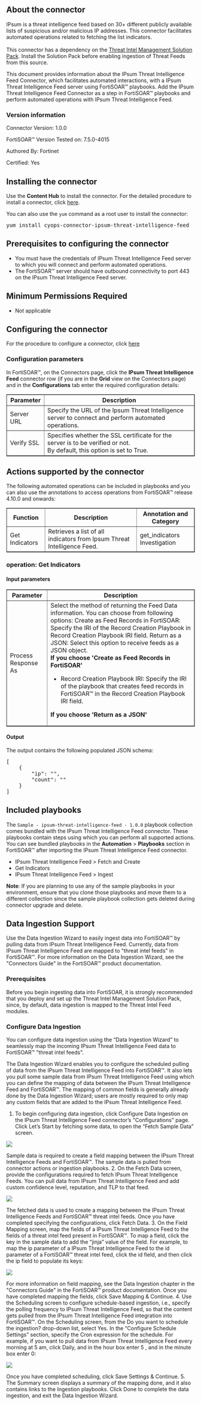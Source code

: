 ## About the connector
IPsum is a threat intelligence feed based on 30+ different publicly available lists of suspicious and/or malicious IP addresses. This connector facilitates automated operations related to fetching the list indicators. <br/><br/>This connector has a dependency on the <a href="/content-hub/all-content/?contentType=solutionpack&amp;tag=ThreatIntelManagement" target="_blank" rel="noopener">Threat Intel Management Solution Pack</a>. Install the Solution Pack before enabling ingestion of Threat Feeds from this source.
<p>This document provides information about the IPsum Threat Intelligence Feed Connector, which facilitates automated interactions, with a IPsum Threat Intelligence Feed server using FortiSOAR&trade; playbooks. Add the IPsum Threat Intelligence Feed Connector as a step in FortiSOAR&trade; playbooks and perform automated operations with IPsum Threat Intelligence Feed.</p>

### Version information

Connector Version: 1.0.0

FortiSOAR&trade; Version Tested on: 7.5.0-4015

Authored By: Fortinet

Certified: Yes

## Installing the connector
<p>Use the <strong>Content Hub</strong> to install the connector. For the detailed procedure to install a connector, click <a href="https://docs.fortinet.com/document/fortisoar/0.0.0/installing-a-connector/1/installing-a-connector" target="_top">here</a>.</p><p>You can also use the <code>yum</code> command as a root user to install the connector:</p>
<pre>yum install cyops-connector-ipsum-threat-intelligence-feed</pre>

## Prerequisites to configuring the connector
- You must have the credentials of IPsum Threat Intelligence Feed server to which you will connect and perform automated operations.
- The FortiSOAR&trade; server should have outbound connectivity to port 443 on the IPsum Threat Intelligence Feed server.

## Minimum Permissions Required
- Not applicable

## Configuring the connector
For the procedure to configure a connector, click [here](https://docs.fortinet.com/document/fortisoar/0.0.0/configuring-a-connector/1/configuring-a-connector)
### Configuration parameters
<p>In FortiSOAR&trade;, on the Connectors page, click the <strong>IPsum Threat Intelligence Feed</strong> connector row (if you are in the <strong>Grid</strong> view on the Connectors page) and in the <strong>Configurations</strong> tab enter the required configuration details:</p>
<table border=1><thead><tr><th>Parameter</th><th>Description</th></tr></thead><tbody><tr><td>Server URL</td><td>Specify the URL of the Ipsum Threat Intelligence server to connect and perform automated operations.
</td>
</tr><tr><td>Verify SSL</td><td>Specifies whether the SSL certificate for the server is to be verified or not. <br/>By default, this option is set to True.</td></tr>
</tbody></table>

## Actions supported by the connector
The following automated operations can be included in playbooks and you can also use the annotations to access operations from FortiSOAR&trade; release 4.10.0 and onwards:
<table border=1><thead><tr><th>Function</th><th>Description</th><th>Annotation and Category</th></tr></thead><tbody><tr><td>Get Indicators</td><td>Retrieves a list of all indicators from Ipsum Threat Intelligence Feed.</td><td>get_indicators <br/>Investigation</td></tr>
</tbody></table>

### operation: Get Indicators
#### Input parameters
<table border=1><thead><tr><th>Parameter</th><th>Description</th></tr></thead><tbody><tr><td>Process Response As</td><td>Select the method of returning the Feed Data information. You can choose from following options: Create as Feed Records in FortiSOAR: Specify the IRI of the Record Creation Playbook in Record Creation Playbook IRI field. Return as a JSON: Select this option to receive feeds as a JSON object.
<br><strong>If you choose 'Create as Feed Records in FortiSOAR'</strong><ul><li>Record Creation Playbook IRI: Specify the IRI of the playbook that creates feed records in FortiSOAR™ in the Record Creation Playbook IRI field.</li></ul><strong>If you choose 'Return as a JSON'</strong><ul></ul></td></tr></tbody></table>

#### Output
The output contains the following populated JSON schema:

<pre>[
    {
        "ip": "",
        "count": ""
    }
]</pre>
## Included playbooks
The `Sample - ipsum-threat-intelligence-feed - 1.0.0` playbook collection comes bundled with the IPsum Threat Intelligence Feed connector. These playbooks contain steps using which you can perform all supported actions. You can see bundled playbooks in the **Automation** > **Playbooks** section in FortiSOAR&trade; after importing the IPsum Threat Intelligence Feed connector.

- IPsum Threat Intelligence Feed > Fetch and Create
- Get Indicators
- IPsum Threat Intelligence Feed > Ingest

**Note**: If you are planning to use any of the sample playbooks in your environment, ensure that you clone those playbooks and move them to a different collection since the sample playbook collection gets deleted during connector upgrade and delete.

## Data Ingestion Support

Use the Data Ingestion Wizard to easily ingest data into FortiSOAR™ by pulling data from IPsum Threat Intelligence Feed. Currently, data from IPsum Threat Intelligence Feed are mapped to "threat intel feeds" in FortiSOAR™. For more information on the Data Ingestion Wizard, see the "Connectors Guide" in the FortiSOAR™ product documentation.

### Prerequisites

Before you begin ingesting data into FortiSOAR, it is strongly recommended that you deploy and set up the Threat Intel Management Solution Pack, since, by default, data ingestion is mapped to the Threat Intel Feed modules.

### Configure Data Ingestion

You can configure data ingestion using the “Data Ingestion Wizard” to seamlessly map the incoming IPsum Threat Intelligence Feed data to FortiSOAR™ "threat intel feeds". 

The Data Ingestion Wizard enables you to configure the scheduled pulling of data from the IPsum Threat Intelligence Feed into FortiSOAR™. It also lets you pull some sample data from IPsum Threat Intelligence Feed using which you can define the mapping of data between the IPsum Threat Intelligence Feed and FortiSOAR™. The mapping of common fields is generally already done by the Data Ingestion Wizard; users are mostly required to only map any custom fields that are added to the IPsum Threat Intelligence Feed.

1.  To begin configuring data ingestion, click Configure Data Ingestion on the IPsum Threat Intelligence Feed connector’s "Configurations" page.
Click Let’s Start by fetching some data, to open the “Fetch Sample Data” screen.

![](media/start.png)

Sample data is required to create a field mapping between the IPsum Threat Intelligence Feeds and FortiSOAR™. The sample data is pulled from connector actions or ingestion playbooks.
2.  On the Fetch Data screen, provide the configurations required to fetch IPsum Threat Intelligence Feeds. You can pull data from IPsum Threat Intelligence Feed and add custom confidence level, reputation, and TLP to that feed. 

![](media/fetch.png)

The fetched data is used to create a mapping between the IPsum Threat Intelligence Feeds and FortiSOAR™ threat intel feeds. Once you have completed specifying the configurations, click Fetch Data.
3.  On the Field Mapping screen, map the fields of a IPsum Threat Intelligence Feed to the fields of a threat intel feed present in FortiSOAR™.
To map a field, click the key in the sample data to add the “jinja” value of the field. For example, to map the ip parameter of a IPsum Threat Intelligence Feed to the id parameter of a FortiSOAR™ threat intel feed, click the id field, and then click the ip field to populate its keys: 

![](media/mapping.png)

For more information on field mapping, see the Data Ingestion chapter in the "Connectors Guide" in the FortiSOAR™ product documentation. Once you have completed mapping the fields, click Save Mapping & Continue.
4.  Use the Scheduling screen to configure schedule-based ingestion, i.e., specify the polling frequency to IPsum Threat Intelligence Feed, so that the content gets pulled from the IPsum Threat Intelligence Feed integration into FortiSOAR™.
On the Scheduling screen, from the Do you want to schedule the ingestion? drop-down list, select Yes.
In the “Configure Schedule Settings” section, specify the Cron expression for the schedule. For example, if you want to pull data from IPsum Threat Intelligence Feed every morning at 5 am, click Daily, and in the hour box enter 5 , and in the minute box enter 0:

![](media/scheduling.png)

Once you have completed scheduling, click Save Settings & Continue.
5.  The Summary screen displays a summary of the mapping done, and it also contains links to the Ingestion playbooks. Click Done to complete the data ingestion, and exit the Data Ingestion Wizard.